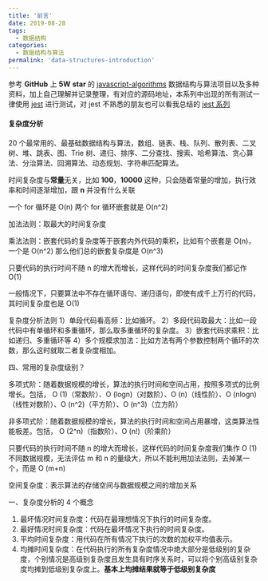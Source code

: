 ```yaml
---
title: '前言'
date: 2019-08-28
tags:
  - 数据结构
categories:
  - 数据结构与算法
permalink: 'data-structures-introduction'
---
```


参考 **GitHub** 上 **5W** **star** 的 [javascript-algorithms](https://github.com/trekhleb/javascript-algorithms) 数据结构与算法项目以及多种资料，加上自己理解并记录整理，有对应的源码地址，本系列中出现的所有测试一律使用 [jest](https://jestjs.io/) 进行测试，对 jest 不熟悉的朋友也可以看我总结的 [jest 系列](/passages/automated-testing-learn-introduction/)

#### 复杂度分析

20 个最常用的、最基础数据结构与算法，数组、链表、栈、队列、散列表、二叉树、堆、跳表、图、Trie 树、递归、排序、二分查找、搜索、哈希算法、贪心算法、分治算法、回溯算法、动态规划、字符串匹配算法。

时间复杂度与**常量**无关，比如 **100**，**10000** 这种，只会随着常量的增加，执行效率和时间逐渐增加，跟 **n** 并没有什么关联

一个 for 循环是 O(n) 两个 for 循环嵌套就是 O(n^2)

加法法则：取最大的时间复杂度

乘法法则：嵌套代码的复杂度等于嵌套内外代码的乘积，比如有个嵌套是 O(n)，一个是 O(n^2) 那么他们总的嵌套复杂度是 O(n^3)

只要代码的执行时间不随 n 的增大而增长，这样代码的时间复杂度我们都记作 O(1)

一般情况下，只要算法中不存在循环语句、递归语句，即使有成千上万行的代码，其时间复杂度也是 Ο(1)

复杂度分析法则
1）单段代码看高频：比如循环。
2）多段代码取最大：比如一段代码中有单循环和多重循环，那么取多重循环的复杂度。
3）嵌套代码求乘积：比如递归、多重循环等
4）多个规模求加法：比如方法有两个参数控制两个循环的次数，那么这时就取二者复杂度相加。

四、常用的复杂度级别？

多项式阶：随着数据规模的增长，算法的执行时间和空间占用，按照多项式的比例增长。包括，
O (1)（常数阶）、O (logn)（对数阶）、O (n)（线性阶）、O (nlogn)（线性对数阶）、O (n^2)（平方阶）、O (n^3)（立方阶）

非多项式阶：随着数据规模的增长，算法的执行时间和空间占用暴增，这类算法性能极差。包括，
O (2^n)（指数阶）、O (n!)（阶乘阶）

只要代码的执行时间不随 n 的增大而增长，这样代码的时间复杂度我们集作 O (1)
不同数据规模，无法评估 m 和 n 的量级大，所以不能利用加法法则，去掉某一个，而是 O (m+n)

空间复杂度：表示算法的存储空间与数据规模之间的增加关系

一、复杂度分析的 4 个概念

1. 最坏情况时间复杂度：代码在最理想情况下执行的时间复杂度。
2. 最好情况时间复杂度：代码在最坏情况下执行的时间复杂度。
3. 平均时间复杂度：用代码在所有情况下执行的次数的加权平均值表示。
4. 均摊时间复杂度：在代码执行的所有复杂度情况中绝大部分是低级别的复杂度，个别情况是高级别复杂度且发生具有时序关系时，可以将个别高级别复杂度均摊到低级别复杂度上。**基本上均摊结果就等于低级别复杂度**
